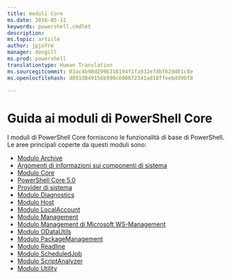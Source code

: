 ```yaml
---
title: moduli Core
ms.date: 2016-05-11
keywords: powershell,cmdlet
description: 
ms.topic: article
author: jpjofre
manager: dongill
ms.prod: powershell
translationtype: Human Translation
ms.sourcegitcommit: 03ac4b90d299b316194f1fa932e7dbf62d4b1c8e
ms.openlocfilehash: d891d849156b990c600672341ad18ffeebdd9bf8

---
```


#  Guida ai moduli di PowerShell Core

I moduli di PowerShell Core forniscono le funzionalità di base di PowerShell.
Le aree principali coperte da questi moduli sono:

-  [Modulo Archive](core-modules/Microsoft.PowerShell.Archive-Module.md)
-  [Argomenti di informazioni sui componenti di sistema](core-modules/Windows-PowerShell-Core-About-Topics.md)
-  [Modulo Core](core-modules/Microsoft.PowerShell.Core-Module.md)
-  [PowerShell Core 5.0](core-modules/Windows-PowerShell-5.0.md)
-  [Provider di sistema](core-modules/Windows-PowerShell-Core-Providers.md)
-  [Modulo Diagnostics](core-modules/Microsoft.PowerShell.Diagnostics-Module.md)
-  [Modulo Host](core-modules/Microsoft.PowerShell.Host-Module.md)
-  [Modulo LocalAccount](core-modules/PSLocalAccount5-Module.md)
-  [Modulo Management](core-modules/Microsoft.PowerShell.Management-Module.md)
-  [Modulo Management di Microsoft WS-Management](core-modules/Microsoft.WSMan.Management-Module.md)
-  [Modulo ODataUtils](core-modules/Microsoft.PowerShell.ODataUtils-Module.md)
-  [Modulo PackageManagement](core-modules/PackageManagement-Module.md)
-  [Modulo Readline](core-modules/PSReadline-Module.md)
-  [Modulo ScheduledJob](core-modules/PSScheduledJob-Module.md)
-  [Modulo ScriptAnalyzer](core-modules/PSScriptAnalyzer-Module.md)
-  [Modulo Utility](core-modules/Microsoft.PowerShell.Utility-Module.md)




<!--HONumber=Jun16_HO4-->


